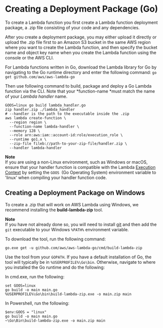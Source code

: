 # Creating a Deployment Package \(Go\)<a name="lambda-go-how-to-create-deployment-package"></a>

To create a Lambda function you first create a Lambda function deployment package, a \.zip file consisting of your code and any dependencies\. 

After you create a deployment package, you may either upload it directly or upload the \.zip file first to an Amazon S3 bucket in the same AWS region where you want to create the Lambda function, and then specify the bucket name and object key name when you create the Lambda function using the console or the AWS CLI\.

 For Lambda functions written in Go, download the Lambda library for Go by navigating to the Go runtime directory and enter the following command:  `go get github.com/aws/aws-lambda-go` 

Then use following command to build, package and deploy a Go Lambda function via the CLI\. Note that your *function\-name *must match the name of your *Lambda handler* name\. 

```
GOOS=linux go build lambda_handler.go
zip handler.zip ./lambda_handler
# --handler is the path to the executable inside the .zip
aws lambda create-function \
  --region region \
  --function-name lambda-handler \
  --memory 128 \
  --role arn:aws:iam::account-id:role/execution_role \
  --runtime go1.x \
  --zip-file fileb://path-to-your-zip-file/handler.zip \
  --handler lambda-handler
```

**Note**  
If you are using a non\-Linux environment, such as Windows or macOS, ensure that your handler function is compatible with the Lambda [Execution Context](http://docs.aws.amazon.com/lambda/latest/dg/running-lambda-code.html) by setting the `GOOS `\(Go Operating System\) environment variable to 'linux' when compiling your handler function code\.

## Creating a Deployment Package on Windows<a name="lambda-go-how-to-create-deployment-package-windows"></a>

To create a \.zip that will work on AWS Lambda using Windows, we recommend installing the **build\-lambda\-zip** tool\.

**Note**  
If you have not already done so, you will need to install [git](https://git-scm.com/) and then add the `git` executable to your Windows `%PATH%` environment variable\.

To download the tool, run the following command:

```
go.exe get -u github.com/aws/aws-lambda-go/cmd/build-lambda-zip
```

Use the tool from your `GOPATH`\. If you have a default installation of Go, the tool will typically be in `%USERPROFILE%\Go\bin`\. Otherwise, navigate to where you installed the Go runtime and do the following:

In cmd\.exe, run the following:

```
set GOOS=linux
go build -o main main.go
%USERPROFILE%\Go\bin\build-lambda-zip.exe -o main.zip main
```

In Powershell, run the following:

```
$env:GOOS = "linux"
go build -o main main.go
~\Go\Bin\build-lambda-zip.exe -o main.zip main
```
